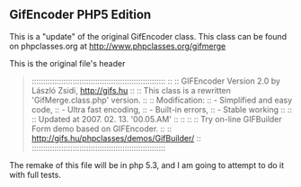 ## GifEncoder PHP5 Edition

This is a "update" of the original GifEncoder class.  This class can
be found on phpclasses.org at http://www.phpclasses.org/gifmerge

This is the original file's header

>:::::::::::::::::::::::::::::::::::::::::::::::::::::::::::
>::
>::	GIFEncoder Version 2.0 by László Zsidi, http://gifs.hu
>::
>::	This class is a rewritten 'GifMerge.class.php' version.
>::
>::  Modification:
>::   - Simplified and easy code,
>::   - Ultra fast encoding,
>::   - Built-in errors,
>::   - Stable working
>::
>::
>::	Updated at 2007. 02. 13. '00.05.AM'
>::
>::
>::
>::  Try on-line GIFBuilder Form demo based on GIFEncoder.
>::
>::  http://gifs.hu/phpclasses/demos/GifBuilder/
>::
>:::::::::::::::::::::::::::::::::::::::::::::::::::::::::::


The remake of this file will be in php 5.3, and I am going to attempt to do it 
with full tests.
